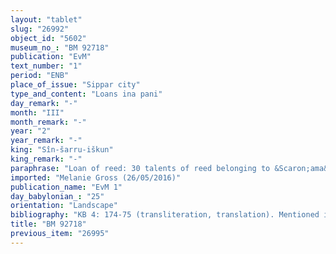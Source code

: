 ```yaml
---
layout: "tablet"
slug: "26992"
object_id: "5602"
museum_no_: "BM 92718"
publication: "EvM"
text_number: "1"
period: "ENB"
place_of_issue: "Sippar city"
type_and_content: "Loans ina pani"
day_remark: "-"
month: "III"
month_remark: "-"
year: "2"
year_remark: "-"
king: "Sîn-šarru-iškun"
king_remark: "-"
paraphrase: "Loan of reed: 30 talents of reed belonging to &Scaron;ama&scaron; are at the disposal <em>(ina pāni</em>) of <strong>B<sub>1</sub></strong> and <strong>B<sub>2</sub></strong>. 2 witnesses and the scribe.<br /> &nbsp;<br /> <strong>B<sub>1</sub></strong> = &Scaron;ama&scaron;-ēpu&scaron;; <strong>B<sub>2</sub></strong> = Bēl-ēpu&scaron;; Scribe = Kidinnu//Nappahu<br /> &nbsp;"
imported: "Melanie Gross (26/05/2016)"
publication_name: "EvM 1"
day_babylonian_: "25"
orientation: "Landscape"
bibliography: "KB 4: 174-75 (transliteration, translation). Mentioned in Nielsen 2011: passim."
title: "BM 92718"
previous_item: "26995"
---
```

